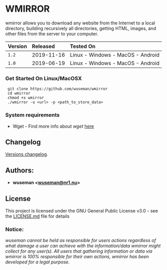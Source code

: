 # WMIRROR

wmirror allows you to download any website from the Internet to a local directory, building recursively all directories, getting HTML, images, and other files from the server to your computer. 


| Version            |  Released      | Tested On                          |
| :----------------- | :------------- | :----------------------------------|
| `1.2`              |  2019-11-16    | Linux - Windows - MacOS - Android  |
| `1.0`              |  2019-06-19    | Linux - Windows - MacOS - Android  |


### Get Started On Linux/MacOSX

     git clone https://github.com/wuseman/wmirror
     cd wmirror
     chmod +x wmirror
     ./wmirror -u <url> -p <path_to_store_data>

### System requirements

- Wget     - Find more info about _wget_ [here](https://www.gnu.org/software/wget/)

## Changelog

[Versions changelog](CHANGELOG.md).

## Authors: 

* **wuseman <wuseman@nr1.nu\>** 


## License

This project is licensed under the GNU General Public License v3.0 - see the [LICENSE.md](LICENSE.md) file for details


### Notice:

_wuseman cannot be held as responsible for users actions regardless of what damage a user can achieve with the information/data wmirror might collect for any user(s). All users that  gathering information or data via wmirror is 100% responsible for their own actions, wmirror has been developed for a legal purpose._

